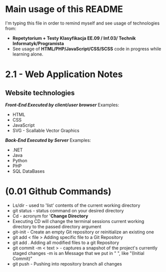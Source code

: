# Main usage of this README
I'm typing this file in order to remind myself and see usage of technologies from: 
- **Repetytorium + Testy Klasyfikacja EE.09 / Inf.03/ Technik Informatyk/Programista**
-  See usage of **HTML/PHP/JavaScript/CSS/SCSS** code in progress while learning alone.
# 2.1 - Web Application Notes
## Website technologies
***Front-End 
Executed by client/user browser*** 
Examples:  
- HTML
- CSS
- JavaScript
- SVG - Scallable Vector Graphics

***Back-End
Executed by Server*** 
Examples:  
- .NET
- Java
- Python
- PHP
- SQL DataBases

# (0.01 Github Commands)
- Ls/dir  - used to 'list' contents of the current working directory
- git status - status command on your desired directory
-  Cd - acronym for '**Change Directory** 
- Executing CD will change the terminal sessions current working directory to the passed directory argument
- git-init - Create an empty Git repository or reinitialize an existing one
- git add < file > Adding specific file to a Git Repository
- git add . Adding all modified files to a git Repository
- git commit -m < text  > - captures a snapshot of the project's currently staged changes -m is an Message that we put in " ", like "(Initial Commit)"
- git push - Pushing into repository branch all changes